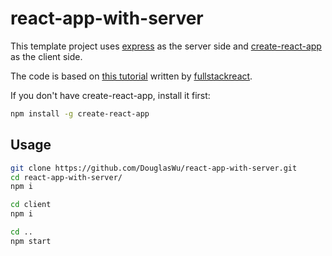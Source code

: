 # react-app-with-server

This template project uses [express](https://github.com/expressjs/express) as the server side and  [create-react-app](https://github.com/facebookincubator/create-react-app) as the client side.

The code is based on [this tutorial](https://www.fullstackreact.com/articles/using-create-react-app-with-a-server/) written by [fullstackreact](https://www.fullstackreact.com/).

If you don't have create-react-app, install it first:
```sh
npm install -g create-react-app
```

## Usage
```sh
git clone https://github.com/DouglasWu/react-app-with-server.git
cd react-app-with-server/
npm i

cd client
npm i

cd ..
npm start
```

